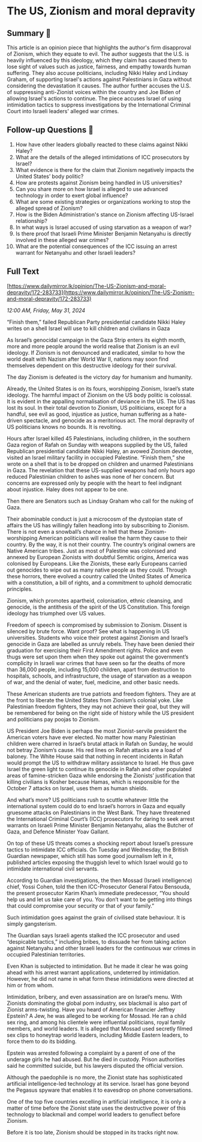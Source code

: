 # The US,  Zionism and moral depravity

## Summary 🤖

This article is an opinion piece that highlights the author's firm disapproval of Zionism, which they equate to evil. The author suggests that the U.S. is heavily influenced by this ideology, which they claim has caused them to lose sight of values such as justice, fairness, and empathy towards human suffering. They also accuse politicians, including Nikki Haley and Lindsay Graham, of supporting Israel's actions against Palestinians in Gaza without considering the devastation it causes. The author further accuses the U.S. of suppressing anti-Zionist voices within the country and Joe Biden of allowing Israel's actions to continue. The piece accuses Israel of using intimidation tactics to suppress investigations by the International Criminal Court into Israeli leaders' alleged war crimes.

## Follow-up Questions 🤖

1. How have other leaders globally reacted to these claims against Nikki Haley?
2. What are the details of the alleged intimidations of ICC prosecutors by Israel? 
3. What evidence is there for the claim that Zionism negatively impacts the United States’ body politic? 
4. How are protests against Zionism being handled in US universities?
5. Can you share more on how Israel is alleged to use advanced technology in order to exert global influence?
6. What are some existing strategies or organizations working to stop the alleged spread of Zionism?
7. How is the Biden Administration's stance on Zionism affecting US-Israel relationship?
8. In what ways is Israel accused of using starvation as a weapon of war? 
9. Is there proof that Israeli Prime Minister Benjamin Netanyahu is directly involved in these alleged war crimes? 
10. What are the potential consequences of the ICC issuing an arrest warrant for Netanyahu and other Israeli leaders?

## Full Text

[https://www.dailymirror.lk/opinion/The-US-Zionism-and-moral-depravity/172-283733](https://www.dailymirror.lk/opinion/The-US-Zionism-and-moral-depravity/172-283733)

*12:00 AM, Friday, May 31, 2024*

“Finish them,” failed Republican Party presidential candidate Nikki Haley writes on a shell Israel will use to kill children and civilians in Gaza

As Israel’s genocidal campaign in the Gaza Strip enters its eighth month, more and more people around the world realise that Zionism is an evil ideology. If Zionism is not denounced and eradicated, similar to how the world dealt with Nazism after World War II, nations may soon find themselves dependent on this destructive ideology for their survival.

The day Zionism is defeated is the victory day for humanism and humanity.

Already, the United States is on its fours, worshipping Zionism, Israel’s state ideology. The harmful impact of Zionism on the US body politic is colossal. It is evident in the appalling normalisation of deviance in the US. The US has lost its soul. In their total devotion to Zionism, US politicians, except for a handful, see evil as good, injustice as justice, human suffering as a hate-driven spectacle, and genocide as a meritorious act. The moral depravity of US politicians knows no bounds. It is revolting.

Hours after Israel killed 45 Palestinians, including children, in the southern Gaza region of Rafah on Sunday with weapons supplied by the US, failed Republican presidential candidate Nikki Haley, an avowed Zionism devotee, visited an Israel military facility in occupied Palestine. “Finish them,” she wrote on a shell that is to be dropped on children and unarmed Palestinians in Gaza. The revelation that these US-supplied weapons had only hours ago reduced Palestinian children to ashes was none of her concern. But concerns are expressed only by people with the heart to feel indignant about injustice. Haley does not appear to be one.

Then there are Senators such as Lindsay Graham who call for the nuking of Gaza.

Their abominable conduct is just a microcosm of the dystopian state of affairs the US has willingly fallen headlong into by subscribing to Zionism. There is not even a snowball’s chance in hell that these Zionism-worshipping American politicians will realise the harm they cause to their country. By the way, it is not their country. The country’s original owners are Native American tribes. Just as most of Palestine was colonised and annexed by European Zionists with doubtful Semitic origins, America was colonised by Europeans. Like the Zionists, these early Europeans carried out genocides to wipe out as many native people as they could. Through these horrors, there evolved a country called the United States of America with a constitution, a bill of rights, and a commitment to uphold democratic principles.

Zionism, which promotes apartheid, colonisation, ethnic cleansing, and genocide, is the antithesis of the spirit of the US Constitution. This foreign ideology has triumphed over US values.

Freedom of speech is compromised by submission to Zionism. Dissent is silenced by brute force. Want proof? See what is happening in US universities. Students who voice their protest against Zionism and Israel’s genocide in Gaza are labelled as unruly rebels. They have been denied their graduation for exercising their First Amendment rights. Police and even thugs were set upon them when they spoke out against the government’s complicity in Israeli war crimes that have seen so far the deaths of more than 36,000 people, including 15,000 children, apart from destruction to hospitals, schools, and infrastructure, the usage of starvation as a weapon of war, and the denial of water, fuel, medicine, and other basic needs.

These American students are true patriots and freedom fighters. They are at the front to liberate the United States from Zionism’s colonial yoke. Like Palestinian freedom fighters, they may not achieve their goal, but they will be remembered for being on the right side of history while the US president and politicians pay poojas to Zionism.

US President Joe Biden is perhaps the most Zionist-servile president the American voters have ever elected. No matter how many Palestinian children were charred in Israel’s brutal attack in Rafah on Sunday, he would not betray Zionism’s cause. His red lines on Rafah attacks are a load of baloney. The White House said that nothing in recent incidents in Rafah would prompt the US to withdraw military assistance to Israel. He thus gave Israel the green light to continue its genocide in Rafah and other populated areas of famine-stricken Gaza while endorsing the Zionists’ justification that killing civilians is Kosher because Hamas, which is responsible for the October 7 attacks on Israel, uses them as human shields.

And what’s more? US politicians rush to scuttle whatever little the international system could do to end Israel’s horrors in Gaza and equally gruesome attacks on Palestinians in the West Bank. They have threatened the International Criminal Court’s (ICC) prosecutors for daring to seek arrest warrants on Israeli Prime Minister Benjamin Netanyahu, alias the Butcher of Gaza, and Defence Minister Yoav Gallant.

On top of these US threats comes a shocking report about Israel’s pressure tactics to intimidate ICC officials. On Tuesday and Wednesday, the British Guardian newspaper, which still has some good journalism left in it, published articles exposing the thuggish level to which Israel would go to intimidate international civil servants.

According to Guardian investigations, the then Mossad (Israeli intelligence) chief, Yossi Cohen, told the then ICC-Prosecutor General Fatou Bensouda, the present prosecutor Karim Khan’s immediate predecessor, “You should help us and let us take care of you. You don’t want to be getting into things that could compromise your security or that of your family.”

Such intimidation goes against the grain of civilised state behaviour. It is simply gangsterism.

The Guardian says Israeli agents stalked the ICC prosecutor and used “despicable tactics,” including bribes, to dissuade her from taking action against Netanyahu and other Israeli leaders for the continuous war crimes in occupied Palestinian territories.

Even Khan is subjected to intimidation. But he made it clear he was going ahead with his arrest warrant applications, undeterred by intimidation. However, he did not name in what form these intimidations were directed at him or from whom.

Intimidation, bribery, and even assassination are on Israel’s menu. With Zionists dominating the global porn industry, sex blackmail is also part of Zionist arms-twisting. Have you heard of American financier Jeffrey Epstein? A Jew, he was alleged to be working for Mossad. He ran a child sex ring, and among his clientele were influential politicians, royal family members, and world leaders. It is alleged that Mossad used secretly filmed sex clips to honeytrap world leaders, including Middle Eastern leaders, to force them to do its bidding.

Epstein was arrested following a complaint by a parent of one of the underage girls he had abused. But he died in custody. Prison authorities said he committed suicide, but his lawyers disputed the official version.

Although the paedophile is no more, the Zionist state has sophisticated artificial intelligence-led technology at its service. Israel has gone beyond the Pegasus spyware that enables it to eavesdrop on phone conversations.

One of the top five countries excelling in artificial intelligence, it is only a matter of time before the Zionist state uses the destructive power of this technology to blackmail and compel world leaders to genuflect before Zionism.

Before it is too late, Zionism should be stopped in its tracks right now.

